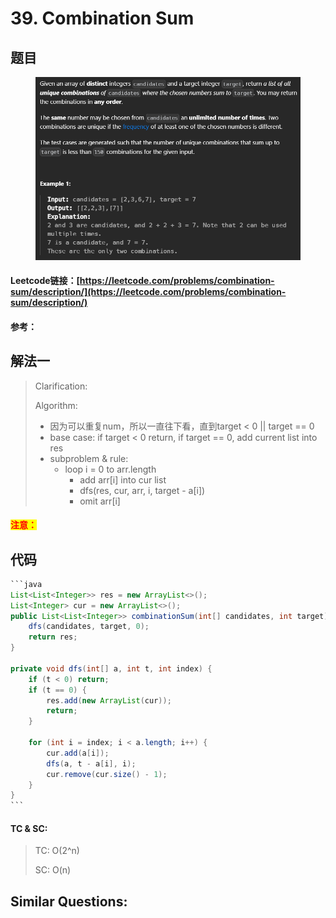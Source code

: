 # 39. Combination Sum

## 题目

<figure><img src="../../.gitbook/assets/image (1) (1) (1) (1) (1) (1) (1) (1) (1) (1) (1) (1) (1) (1) (1).png" alt=""><figcaption></figcaption></figure>

#### Leetcode链接：[https://leetcode.com/problems/combination-sum/description/](https://leetcode.com/problems/combination-sum/description/)

#### 参考：

## 解法一

> Clarification:&#x20;
>
> Algorithm:&#x20;
>
> * 因为可以重复num，所以一直往下看，直到target < 0 || target == 0
> * base case: if target < 0 return, if target == 0, add current list into res
> * subproblem & rule:&#x20;
>   * loop i = 0 to arr.length
>     * add arr\[i] into cur list
>     * dfs(res, cur, arr, i, target - a\[i])
>     * omit arr\[i]

#### <mark style="color:red;">注意：</mark>

## 代码

````java
```java
List<List<Integer>> res = new ArrayList<>();
List<Integer> cur = new ArrayList<>();
public List<List<Integer>> combinationSum(int[] candidates, int target) {
    dfs(candidates, target, 0);
    return res;
}

private void dfs(int[] a, int t, int index) {
    if (t < 0) return;
    if (t == 0) {
        res.add(new ArrayList(cur));
        return;
    }

    for (int i = index; i < a.length; i++) {
        cur.add(a[i]);
        dfs(a, t - a[i], i);
        cur.remove(cur.size() - 1);
    }
}
```
````

#### TC & SC:&#x20;

> TC: O(2^n)
>
> SC: O(n)

## **Similar Questions:**&#x20;
